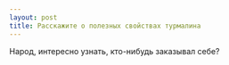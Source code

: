 ```yaml
---
layout: post 
title: Расскажите о полезных свойствах турмалина 
--- 
```

Народ, интересно узнать, кто-нибудь заказывал себе?
